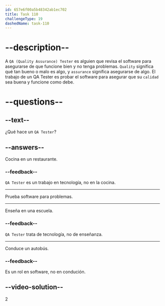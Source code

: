 ```yaml
---
id: 657e6f00a5b48342ab1ec702
title: Task 110
challengeType: 19
dashedName: task-110
---
```


# --description--

A `QA (Quality Assurance) Tester` es alguien que revisa el software para asegurarse de que funcione bien y no tenga problemas. `Quality` significa qué tan bueno o malo es algo, y `assurance` significa asegurarse de algo. El trabajo de un QA Tester es probar el software para asegurar que su `calidad` sea buena y funcione como debe.

# --questions--

## --text--

¿Qué hace un `QA Tester`?

## --answers--

Cocina en un restaurante.

### --feedback--

`QA Tester` es un trabajo en tecnología, no en la cocina.

---

Prueba software para problemas.

---

Enseña en una escuela.

### --feedback--

`QA Tester` trata de tecnología, no de enseñanza.

---

Conduce un autobús.

### --feedback--

Es un rol en software, no en condución.

## --video-solution--

2
